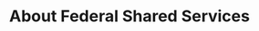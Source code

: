 ---
layout: about
title: About Federal Shared Services
permalink: /about/
image: /assets/images/banner70.webp
---